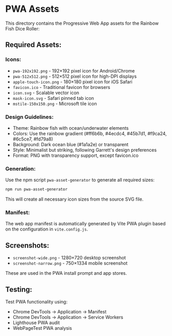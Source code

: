 # PWA Assets

This directory contains the Progressive Web App assets for the Rainbow Fish Dice Roller:

## Required Assets:

### Icons:
- `pwa-192x192.png` - 192×192 pixel icon for Android/Chrome
- `pwa-512x512.png` - 512×512 pixel icon for high-DPI displays
- `apple-touch-icon.png` - 180×180 pixel icon for iOS Safari
- `favicon.ico` - Traditional favicon for browsers
- `icon.svg` - Scalable vector icon
- `mask-icon.svg` - Safari pinned tab icon
- `mstile-150x150.png` - Microsoft tile icon

### Design Guidelines:
- Theme: Rainbow fish with ocean/underwater elements
- Colors: Use the rainbow gradient (#ff6b6b, #4ecdc4, #45b7d1, #f9ca24, #6c5ce7, #fd79a8)
- Background: Dark ocean blue (#1a1a2e) or transparent
- Style: Minimalist but striking, following Garrett's design preferences
- Format: PNG with transparency support, except favicon.ico

### Generation:
Use the npm script `pwa-asset-generator` to generate all required sizes:

```bash
npm run pwa-asset-generator
```

This will create all necessary icon sizes from the source SVG file.

### Manifest:
The web app manifest is automatically generated by Vite PWA plugin based on the configuration in `vite.config.js`.

## Screenshots:
- `screenshot-wide.png` - 1280×720 desktop screenshot
- `screenshot-narrow.png` - 750×1334 mobile screenshot

These are used in the PWA install prompt and app stores.

## Testing:
Test PWA functionality using:
- Chrome DevTools → Application → Manifest
- Chrome DevTools → Application → Service Workers  
- Lighthouse PWA audit
- WebPageTest PWA analysis
